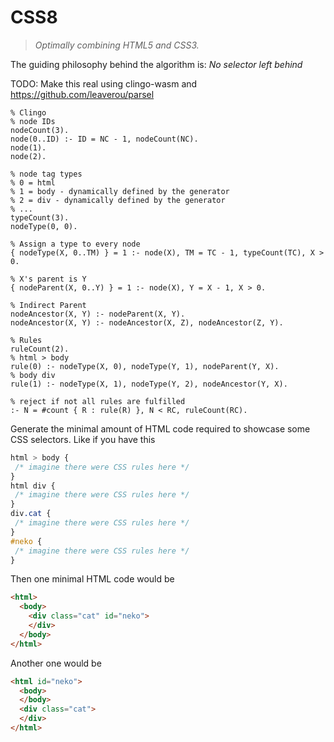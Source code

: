 # CSS8

> _Optimally combining HTML5 and CSS3._

The guiding philosophy behind the algorithm is: _No selector left behind_

TODO: Make this real using clingo-wasm and https://github.com/leaverou/parsel

```
% Clingo
% node IDs
nodeCount(3).
node(0..ID) :- ID = NC - 1, nodeCount(NC).
node(1).
node(2).

% node tag types
% 0 = html
% 1 = body - dynamically defined by the generator
% 2 = div - dynamically defined by the generator
% ...
typeCount(3).
nodeType(0, 0).

% Assign a type to every node
{ nodeType(X, 0..TM) } = 1 :- node(X), TM = TC - 1, typeCount(TC), X > 0.

% X's parent is Y
{ nodeParent(X, 0..Y) } = 1 :- node(X), Y = X - 1, X > 0.

% Indirect Parent
nodeAncestor(X, Y) :- nodeParent(X, Y).
nodeAncestor(X, Y) :- nodeAncestor(X, Z), nodeAncestor(Z, Y).

% Rules
ruleCount(2).
% html > body
rule(0) :- nodeType(X, 0), nodeType(Y, 1), nodeParent(Y, X).
% body div
rule(1) :- nodeType(X, 1), nodeType(Y, 2), nodeAncestor(Y, X).

% reject if not all rules are fulfilled
:- N = #count { R : rule(R) }, N < RC, ruleCount(RC).

```


Generate the minimal amount of HTML code required to showcase some CSS selectors.
Like if you have this
```css
html > body {
 /* imagine there were CSS rules here */
}
html div {
 /* imagine there were CSS rules here */
}
div.cat {
 /* imagine there were CSS rules here */
}
#neko {
 /* imagine there were CSS rules here */
}
```

Then one minimal HTML code would be 
```html
<html>
  <body>
    <div class="cat" id="neko">
    </div>
  </body>
</html>
```
Another one would be
```html
<html id="neko">
  <body>
  </body>
  <div class="cat">
  </div>
</html>
```
